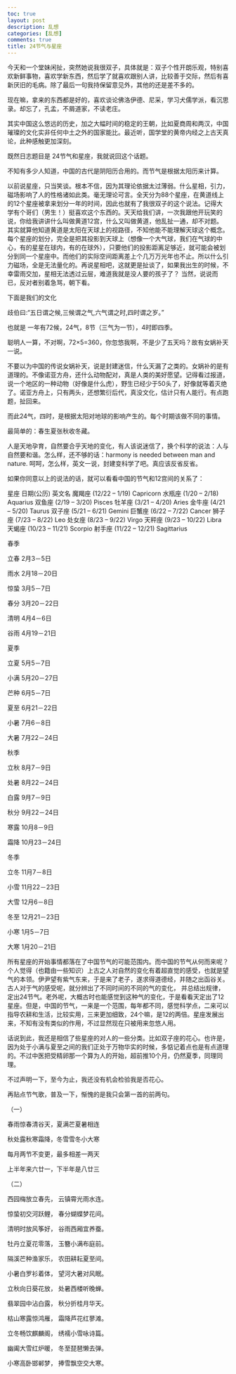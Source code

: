 ```yaml
---
toc: true
layout: post
description: 乱想
categories: [乱想]
comments: true
title: 24节气与星座
---
```


今天和一个堂妹闲扯，突然她说我很双子，具体就是：双子个性开朗乐观，特别喜欢新鲜事物，喜欢学新东西，然后学了就喜欢跟别人讲，比较善于交际，然后有喜新厌旧的毛病。除了最后一句我持保留意见外，其他的还是差不多的。

现在嘛，拿来的东西都是好的，喜欢谈论佛洛伊德、尼采，学习犬儒学派，看沉思录。却忘了，孔孟，不屑道家，不读老庄。

其实中国这么悠远的历史，加之大幅时间的稳定的王朝，比如夏商周和两汉，中国璀璨的文化实非任何中土之外的国家能比。最近听，国学堂的黄帝内经之上古天真论，此种感触更加深刻。

既然日志题目是 24节气和星座，我就说回这个话题。

不知有多少人知道，中国的古代是阴阳历合用的。而节气是根据太阳历来计算。

以前说星座，只当笑谈。根本不信，因为其理论依据太过薄弱。什么星相，引力，磁场影响了人的性格诸如此类。毫无理论可言。全天分为88个星座，在黄道线上的12个星座被拿来划分一年的时间，因此也就有了我很双子的这个说法。记得大学有个哥们（男生！）挺喜欢这个东西的。天天给我们讲，一次我跟他开玩笑的说，你给我讲讲什么叫做黄道12宫，什么又叫做黄道，他乱扯一通，却不对题。其实就算他知道黄道是太阳在天球上的视路径，不知他能不能理解天球这个概念。 每个星座的划分，完全是把其投影到天球上（想像一个大气球，我们在气球的中心，有的星星在球内，有的在球外），只要他们的投影距离足够近，就可能会被划分到同一个星座中。而他们的实际空间距离差上个几万万光年也不止。所以什么引力磁场，全是无法量化的。再说星相吧，这就更是扯谈了，如果我出生的时候，不幸雷雨交加，星相无法透过云层，难道我就是没人要的孩子了？ 当然，说说而已，反对者别着急骂，朝下看。

下面是我们的文化

歧伯曰:“五日谓之候,三候谓之气,六气谓之时,四时谓之岁。”

也就是 一年有72候，24气，8节（三气为一节），4时即四季。

聪明人一算，不对啊，72×5=360，你忽悠我啊，不是少了五天吗？故有女娲补天一说。

不要以为中国的传说女娲补天，说是封建迷信，什么天漏了之类的。女娲补的是有道理的。不像诺亚方舟，还什么动物配对，真是人类的美好愿望。记得看过报道，说一个地区的一种动物（好像是什么虎），野生已经少于50头了，好像就等着灭绝了。诺亚方舟上，只有两头，还想繁衍后代，真没文化，估计只有人能行。有点跑题，扯回来。

而此24气，四时，是根据太阳对地球的影响产生的。每个时期该做不同的事情。

最简单的：春生夏张秋收冬藏。

人是天地孕育，自然要合乎天地的变化，有人该说迷信了，换个科学的说法：人与自然要和谐。怎么样，还不够的话：harmony is needed between man and nature. 呵呵，怎么样，英文一说，封建变科学了吧。真应该反省反省。

如果你同意以上的说法的话，就可以看看中国的节气和12宫间的关系了：

星座     日期(公历)    英文名 
魔羯座 (12/22 – 1/19) Capricorn 
水瓶座 (1/20 – 2/18) Aquarius 
双鱼座 (2/19 – 3/20) Pisces 
牡羊座 (3/21 – 4/20) Aries 
金牛座 (4/21 – 5/20) Taurus 
双子座 (5/21 – 6/21) Gemini 
巨蟹座 (6/22 – 7/22) Cancer 
狮子座 (7/23 – 8/22) Leo 
处女座 (8/23 – 9/22) Virgo 
天秤座 (9/23 – 10/22) Libra 
天蝎座 (10/23 – 11/21) Scorpio 
射手座 (11/22 – 12/21) Sagittarius

春季

立春
2月3－5日

雨水
2月18－20日

惊蛰
3月5－7日

春分
3月20－22日

清明
4月4－6日

谷雨
4月19－21日

夏季

立夏
5月5－7日

小满
5月20－27日

芒种
6月5－7日

夏至
6月21－22日

小暑
7月6－8日

大暑
7月22－24日

秋季

立秋
8月7－9日

处暑
8月22－24日

白露
9月7－9日

秋分
9月22－24日

寒露
10月8－9日

霜降
10月23－24日

冬季

立冬
11月7－8日

小雪
11月22－23日

大雪
12月6－8日

冬至
12月21－23日

小寒
1月5－7日

大寒
1月20－21日

所有星座的开始事情都落在了中国节气的可能范围内。而中国的节气从何而来呢？个人觉得（也籍由一些知识）上古之人对自然的变化有着超直觉的感受，也就是望气的本领。伊尹望有紫气东来，于是来了老子，遂求得道德经，并随之出函谷关。古人对于气的感受呢，就分辨出了不同时间的不同的气的变化， 并总结出规律，定出24节气。老外呢，大概古时也能感觉到这种气的变化，于是看看天定出了12星座。但是，中国的节气，一来是一个范围，每年都不同，感觉科学点，二来可以指导农耕和生活，比较实用，三来更加细致，24个嘛，是12的两倍。星座发展出来，不知有没有类似的作用，不过显然现在只被用来忽悠人用。

话说到此，我还是相信了些星座的对人的一些分类。比如双子座的花心。也许是，因为处于小满与夏至之间的我们正处于万物华实的时候，多惦记着点也是有点道理的。不过中医把受精卵那一个算为人的开始，超前推10个月，仍然夏季，同理同理。

不过声明一下，至今为止，我还没有机会检验我是否花心。

再贴点节气歌，普及一下，惭愧的是我只会第一首的前两句。

（一）

春雨惊春清谷天，夏满芒夏暑相连

秋处露秋寒霜降，冬雪雪冬小大寒

每月两节不变更，最多相差一两天

上半年来六廿一，下半年是八廿三

（二）

西园梅放立春先，  云镇霄光雨水连。

惊蛰初交河跃鲤，  春分蝴蝶梦花间。

清明时放风筝好，  谷雨西厢宜养蚕。

牡丹立夏花零落，  玉簪小满布庭前。

隔溪芒种渔家乐，  农田耕耘夏至间。

小暑白罗衫着体，  望河大暑对风眠。

立秋向日葵花放，  处暑西楼听晚蝉。

翡翠园中沾白露，  秋分折桂月华天。

枯山寒露惊鸿雁，  霜降芦花红蓼滩。

立冬畅饮麒麟阁，  绣襦小雪咏诗篇。

幽阖大雪红炉暖，  冬至琵琶懒去弹。

小寒高卧邯郸梦，  捧雪飘空交大寒。